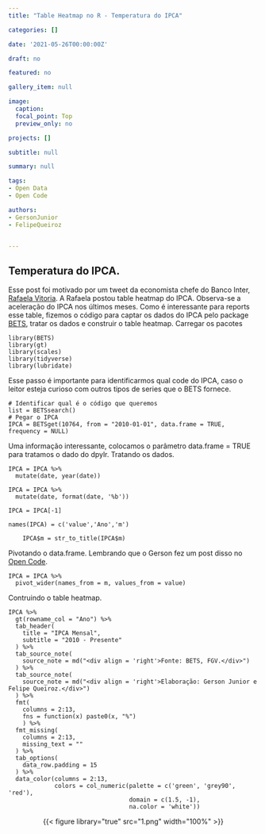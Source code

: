 ```yaml
---
title: "Table Heatmap no R - Temperatura do IPCA"

categories: []

date: '2021-05-26T00:00:00Z' 

draft: no

featured: no

gallery_item: null

image:
  caption: 
  focal_point: Top
  preview_only: no

projects: []

subtitle: null

summary: null

tags: 
- Open Data
- Open Code

authors:
- GersonJunior
- FelipeQueiroz


---
```

## Temperatura do IPCA.

Esse post foi motivado por um tweet da economista chefe do Banco Inter, [Rafaela  Vitoria]( https://twitter.com/rvitoria/status/1392130287824510983). A Rafaela postou table heatmap do IPCA.  Observa-se a aceleração do IPCA nos últimos meses. Como é interessante para reports esse table, fizemos o código para captar os dados do IPCA pelo package [BETS]( https://cran.r-project.org/web/packages/BETS/BETS.pdf), tratar os dados e construir o table heatmap.
Carregar os pacotes

    library(BETS)
    library(gt)
    library(scales)
    library(tidyverse)
    library(lubridate)

Esse passo é importante para identificarmos qual code do IPCA, caso o leitor esteja curioso com outros tipos de series que o BETS fornece.

    # Identificar qual é o código que queremos
    list = BETSsearch()
    # Pegar o IPCA
    IPCA = BETSget(10764, from = "2010-01-01", data.frame = TRUE, frequency = NULL)

Uma informação interessante, colocamos o parâmetro data.frame = TRUE para tratamos o dado do dpylr.
Tratando os dados.
    
    IPCA = IPCA %>% 
      mutate(date, year(date))
    
    IPCA = IPCA %>% 
      mutate(date, format(date, '%b'))
    
    IPCA = IPCA[-1]
    
    names(IPCA) = c('value','Ano','m')
    
        IPCA$m = str_to_title(IPCA$m)

Pivotando o data.frame. Lembrando que o Gerson fez  um post disso no [Open Code]( https://opencodecom.net/post/2021-04-22-como-fazer-reshape-no-r/).

    IPCA = IPCA %>%
      pivot_wider(names_from = m, values_from = value)

Contruindo o table heatmap.
   
    IPCA %>%
      gt(rowname_col = "Ano") %>%
      tab_header(
        title = "IPCA Mensal",
        subtitle = "2010 - Presente"
      ) %>%
      tab_source_note(
        source_note = md("<div align = 'right'>Fonte: BETS, FGV.</div>")
      ) %>%
      tab_source_note(
        source_note = md("<div align = 'right'>Elaboração: Gerson Junior e Felipe Queiroz.</div>")
      ) %>%
      fmt(
        columns = 2:13,
        fns = function(x) paste0(x, "%")
        ) %>%
      fmt_missing(
        columns = 2:13, 
        missing_text = "" 
      ) %>%
      tab_options(
        data_row.padding = 15
      ) %>%  
      data_color(columns = 2:13,
                 colors = col_numeric(palette = c('green', 'grey90', 'red'),
                                      domain = c(1.5, -1),
                                      na.color = 'white'))
<div align="center">
{{< figure library="true" src="1.png" width="100%" >}}
</div>
